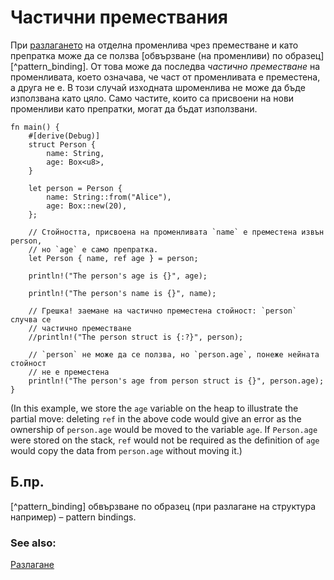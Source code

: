 # Частични премествания

При [разлагането][destructuring] на отделна променлива чрез преместване и като
препратка може да се ползва [обвързване (на променливи) по
образец][^pattern_binding]. От това може да последва _частично преместване_ на
променливата, което означава, че част от променливата е преместена, а друга не
е. В този случай изходната шроменлива не може да бъде използвана като цяло.
Само частите, които са присвоени на нови променливи като препратки, могат да
бъдат използвани. 

```rust,editable
fn main() {
    #[derive(Debug)]
    struct Person {
        name: String,
        age: Box<u8>,
    }

    let person = Person {
        name: String::from("Alice"),
        age: Box::new(20),
    };

    // Стойността, присвоена на променливата `name` е преместена извън person,
    // но `age` е само препратка.
    let Person { name, ref age } = person;

    println!("The person's age is {}", age);

    println!("The person's name is {}", name);

    // Грешка! заемане на частично преместена стойност: `person` случва се
    // частично преместване
    //println!("The person struct is {:?}", person);

    // `person` не може да се ползва, но `person.age`, понеже нейната стойност
    // не е преместена
    println!("The person's age from person struct is {}", person.age);
}
```
(In this example, we store the `age` variable on the heap to 
illustrate the partial move: deleting `ref` in the above code would 
give an error as the ownership of `person.age` would be moved to the 
variable `age`. If `Person.age` were stored on the stack, `ref` would 
not be required as the definition of `age` would copy the data from 
`person.age` without moving it.)


## Б.пр.

[^pattern_binding] обвързване по образец (при разлагане на структура например) – pattern bindings.

### See also:
[Разлагане][destructuring]

[destructuring]: ../../flow_control/match/destructuring.md
